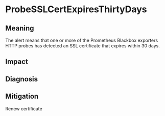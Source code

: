 # ProbeSSLCertExpiresThirtyDays

## Meaning
The alert means that one or more of the Prometheus Blackbox exporters HTTP probes has detected an SSL certificate that expires within 30 days.

## Impact

## Diagnosis

## Mitigation
Renew certificate
